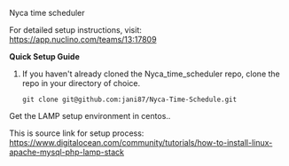 Nyca time scheduler 

For detailed setup instructions, visit:
https://app.nuclino.com/teams/13:17809

**Quick Setup Guide**

1. If you haven't already cloned the Nyca_time_scheduler repo, clone the repo in your directory of choice.
    ```
    git clone git@github.com:jani87/Nyca-Time-Schedule.git
    ```
Get the LAMP setup environment in centos..

This is source link for setup process: 
https://www.digitalocean.com/community/tutorials/how-to-install-linux-apache-mysql-php-lamp-stack
